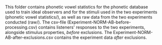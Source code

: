 This folder contains phonetic vowel statistics for the phonetic database used to train ideal observers and for the stimuli used in the two experiments (phonetic vowel statistics/), as well as raw data from the two experiments conducted (raw/).
The csv-file (Experiment-NORM-AB-before-processing.csv) contains listeners' responses to the two experiments, alongside stimulus properties, *before* exclusions. The Experiment-NORM-AB-after-exclusions.csv contains the experiment data *after* exclusions.
